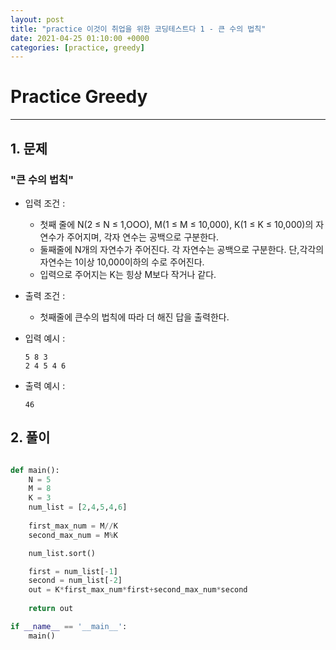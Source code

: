 ```yaml
---
layout: post
title: "practice 이것이 취업을 위한 코딩테스트다 1 - 큰 수의 법칙"
date: 2021-04-25 01:10:00 +0000
categories: [practice, greedy]
---
```

# Practice Greedy 

---
## 1. 문제 
### "큰 수의 법칙"
- 입력 조건 : 
  - 첫째 줄에	N(2	≤ N	≤ 1,OOO), M(1 ≤	M ≤ 10,000), K(1 ≤ K ≤ 10,000)의 자연수가 주어지며, 각자 연수는 공백으로 구분한다.  
  - 둘째줄에 N개의 자연수가 주어진다. 각 자연수는 공백으로 구분한다. 단,각각의 자연수는 1이상 10,000이하의 수로 주어진다.
  - 입력으로 주어지는 K는 힝상 M보다 작거나 같다.

- 출력 조건 : 
  - 첫째줄에 큰수의 법칙에 따라 더 해진 답을 출력한다.

- 입력 예시 :
  ```
  5 8 3
  2 4 5 4 6
  ```  

- 출력 예시 :
  ```
  46
  ```


## 2. 풀이

~~~python

def main():
    N = 5
    M = 8
    K = 3
    num_list = [2,4,5,4,6]
    
    first_max_num = M//K
    second_max_num = M%K

    num_list.sort()

    first = num_list[-1]
    second = num_list[-2]
    out = K*first_max_num*first+second_max_num*second
    
    return out

if __name__ == '__main__':
    main()

~~~